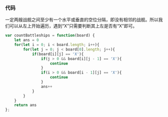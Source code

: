 ### 代码

一定两艘战舰之间至少有一个水平或垂直的空位分隔，即没有相邻的战舰。所以我们可以从左上开始遍历，遇到“X”只需要判断其上左是否有“X”即可。

```js
var countBattleships = function(board) {
    let ans = 0
    for(let i = 0; i < board.length; i++){
        for(let j = 0; j < board[0].length; j++){
            if(board[i][j] == 'X'){
                if(j > 0 && board[i][j - 1] == 'X'){
                    continue
                }
                if(i > 0 && board[i - 1][j] == 'X'){
                    continue
                }
                ans++
            }
        }
    }
    return ans
};
```


